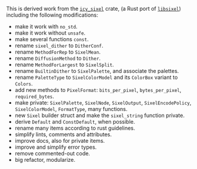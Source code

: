 This is derived work from the
[`icy_sixel`](https://crates.io/crates/icy_sixel/0.1.3) crate,
(a Rust port of [`libsixel`](https://github.com/saitoha/libsixel))
including the following modifications:

- make it work with `no_std`.
- make it work without `unsafe`.
- make several functions `const`.
- rename `sixel_dither` to `DitherConf`.
- rename `MethodForRep` to `SixelMean`.
- rename `DiffusionMethod` to `Dither`.
- rename `MethodForLargest` to `SixelSplit`.
- rename `BuiltinDither` to `SixelPalette`, and associate the palettes.
- rename `PaletteType` to `SixelColorModel` and its `ColorBox` variant to `Colors`.
- add new methods to `PixelFormat`: `bits_per_pixel`, `bytes_per_pixel`, `required_bytes`.
- make private: `SixelPalette`, `SixelNode`, `SixelOutput`, `SixelEncodePolicy`, `SixelColorModel`, `FormatType`, many functions.
- new `Sixel` builder struct and make the `sixel_string` function private.
- derive `Default` and `ConstDefault`, when possible.
- rename many items according to rust guidelines.
- simplify lints, comments and attributes.
- improve docs, also for private items.
- improve and simplify error types.
- remove commented-out code.
- big refactor, modularize.
